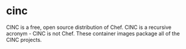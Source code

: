 # cinc
CINC is a free, open source distribution of Chef. CINC is a recursive acronym - CINC is not Chef. These container images package all of the CINC projects.
